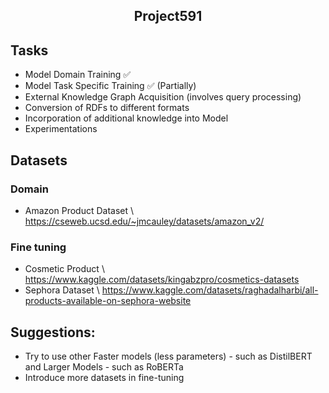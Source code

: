 <h2>
  <p align='center'>
    Project591
  </p>
</h2>

## Tasks
  * Model Domain Training :white_check_mark: 
  * Model Task Specific Training :white_check_mark: (Partially)
  * External Knowledge Graph Acquisition (involves query processing)
  * Conversion of RDFs to different formats
  * Incorporation of additional knowledge into Model
  * Experimentations

## Datasets
### Domain
  * Amazon Product Dataset \\
        https://cseweb.ucsd.edu/~jmcauley/datasets/amazon_v2/
### Fine tuning 
  * Cosmetic Product \\
        https://www.kaggle.com/datasets/kingabzpro/cosmetics-datasets
  * Sephora Dataset \\
        https://www.kaggle.com/datasets/raghadalharbi/all-products-available-on-sephora-website
    
## Suggestions:
* Try to use other Faster models (less parameters) - such as DistilBERT and Larger Models - such as RoBERTa
* Introduce more datasets in fine-tuning

